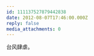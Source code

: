 ```yaml
---
id: 111137527879442838
date: 2012-08-07T17:46:00.000Z
reply: false
media_attachments: 0
---
```


台风肆虐。 ​​​​

